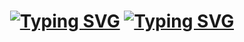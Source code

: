 <h1 align="center"><a href="https://github.com/lookatme777"><img src="https://readme-typing-svg.demolab.com?font=Fira+Code&duration=1&pause=1&center=true&vCenter=true&width=435&lines=Kirill+Mesilov" alt="Typing SVG" /></a>
<a href="https://git.io/typing-svg"><img src="https://readme-typing-svg.demolab.com?font=Fira+Code&pause=1000&center=true&vCenter=true&width=435&lines=%D0%A7%D0%B5%D0%BB%D0%BE%D0%B2%D0%B5%D0%BA%2C+%D0%BF%D1%80%D0%BE%D0%B1%D1%83%D1%8E%D1%89%D0%B8%D0%B9+%D0%BF%D0%B8%D1%81%D0%B0%D1%82%D1%8C+%D0%BD%D0%B0+C%2B%2B" alt="Typing SVG" /></a></h1>
<!--
**lookatme777/lookatme777** is a ✨ _special_ ✨ repository because its `README.md` (this file) appears on your GitHub profile.

Here are some ideas to get you started:

- 🔭 I’m currently working on ...
- 🌱 I’m currently learning ...
- 👯 I’m looking to collaborate on ...
- 🤔 I’m looking for help with ...
- 💬 Ask me about ...
- 📫 How to reach me: ...
- 😄 Pronouns: ...
- ⚡ Fun fact: ...
-->

